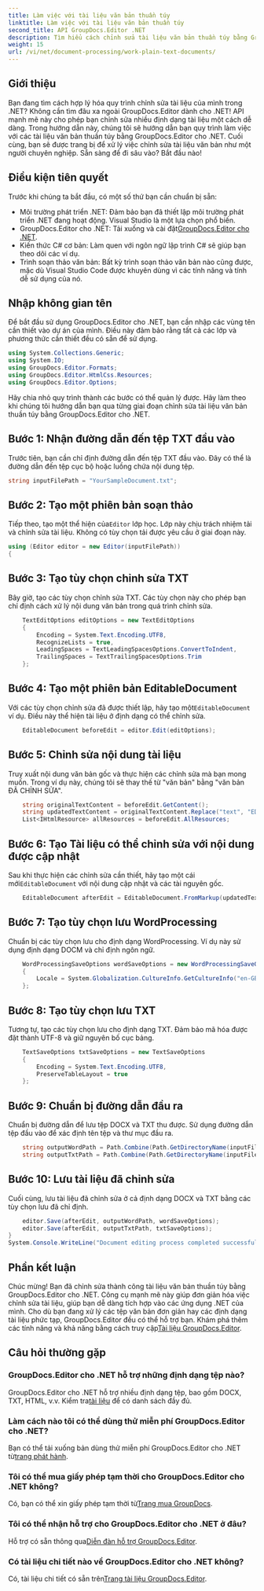 ```yaml
---
title: Làm việc với tài liệu văn bản thuần túy
linktitle: Làm việc với tài liệu văn bản thuần túy
second_title: API GroupDocs.Editor .NET
description: Tìm hiểu cách chỉnh sửa tài liệu văn bản thuần túy bằng GroupDocs.Editor dành cho .NET với hướng dẫn từng bước của chúng tôi. Đơn giản hóa quá trình chỉnh sửa tài liệu .NET của bạn.
weight: 15
url: /vi/net/document-processing/work-plain-text-documents/
---
```

## Giới thiệu
Bạn đang tìm cách hợp lý hóa quy trình chỉnh sửa tài liệu của mình trong .NET? Không cần tìm đâu xa ngoài GroupDocs.Editor dành cho .NET! API mạnh mẽ này cho phép bạn chỉnh sửa nhiều định dạng tài liệu một cách dễ dàng. Trong hướng dẫn này, chúng tôi sẽ hướng dẫn bạn quy trình làm việc với các tài liệu văn bản thuần túy bằng GroupDocs.Editor cho .NET. Cuối cùng, bạn sẽ được trang bị để xử lý việc chỉnh sửa tài liệu văn bản như một người chuyên nghiệp. Sẵn sàng để đi sâu vào? Bắt đầu nào!
## Điều kiện tiên quyết
Trước khi chúng ta bắt đầu, có một số thứ bạn cần chuẩn bị sẵn:
- Môi trường phát triển .NET: Đảm bảo bạn đã thiết lập môi trường phát triển .NET đang hoạt động. Visual Studio là một lựa chọn phổ biến.
-  GroupDocs.Editor cho .NET: Tải xuống và cài đặt[GroupDocs.Editor cho .NET](https://releases.groupdocs.com/editor/net/).
- Kiến thức C# cơ bản: Làm quen với ngôn ngữ lập trình C# sẽ giúp bạn theo dõi các ví dụ.
- Trình soạn thảo văn bản: Bất kỳ trình soạn thảo văn bản nào cũng được, mặc dù Visual Studio Code được khuyên dùng vì các tính năng và tính dễ sử dụng của nó.
## Nhập không gian tên
Để bắt đầu sử dụng GroupDocs.Editor cho .NET, bạn cần nhập các vùng tên cần thiết vào dự án của mình. Điều này đảm bảo rằng tất cả các lớp và phương thức cần thiết đều có sẵn để sử dụng.
```csharp
using System.Collections.Generic;
using System.IO;
using GroupDocs.Editor.Formats;
using GroupDocs.Editor.HtmlCss.Resources;
using GroupDocs.Editor.Options;
```
Hãy chia nhỏ quy trình thành các bước có thể quản lý được. Hãy làm theo khi chúng tôi hướng dẫn bạn qua từng giai đoạn chỉnh sửa tài liệu văn bản thuần túy bằng GroupDocs.Editor cho .NET.
## Bước 1: Nhận đường dẫn đến tệp TXT đầu vào
Trước tiên, bạn cần chỉ định đường dẫn đến tệp TXT đầu vào. Đây có thể là đường dẫn đến tệp cục bộ hoặc luồng chứa nội dung tệp.
```csharp
string inputFilePath = "YourSampleDocument.txt";
```
## Bước 2: Tạo một phiên bản soạn thảo
 Tiếp theo, tạo một thể hiện của`Editor` lớp học. Lớp này chịu trách nhiệm tải và chỉnh sửa tài liệu. Không có tùy chọn tải được yêu cầu ở giai đoạn này.
```csharp
using (Editor editor = new Editor(inputFilePath))
{
```
## Bước 3: Tạo tùy chọn chỉnh sửa TXT
Bây giờ, tạo các tùy chọn chỉnh sửa TXT. Các tùy chọn này cho phép bạn chỉ định cách xử lý nội dung văn bản trong quá trình chỉnh sửa.
```csharp
    TextEditOptions editOptions = new TextEditOptions
    {
        Encoding = System.Text.Encoding.UTF8,
        RecognizeLists = true,
        LeadingSpaces = TextLeadingSpacesOptions.ConvertToIndent,
        TrailingSpaces = TextTrailingSpacesOptions.Trim
    };
```
## Bước 4: Tạo một phiên bản EditableDocument
 Với các tùy chọn chỉnh sửa đã được thiết lập, hãy tạo một`EditableDocument` ví dụ. Điều này thể hiện tài liệu ở định dạng có thể chỉnh sửa.
```csharp
    EditableDocument beforeEdit = editor.Edit(editOptions);
```
## Bước 5: Chỉnh sửa nội dung tài liệu
Truy xuất nội dung văn bản gốc và thực hiện các chỉnh sửa mà bạn mong muốn. Trong ví dụ này, chúng tôi sẽ thay thế từ "văn bản" bằng "văn bản ĐÃ CHỈNH SỬA".
```csharp
    string originalTextContent = beforeEdit.GetContent();
    string updatedTextContent = originalTextContent.Replace("text", "EDITED text");
    List<IHtmlResource> allResources = beforeEdit.AllResources;
```
## Bước 6: Tạo Tài liệu có thể chỉnh sửa với nội dung được cập nhật
 Sau khi thực hiện các chỉnh sửa cần thiết, hãy tạo một cái mới`EditableDocument` với nội dung cập nhật và các tài nguyên gốc.
```csharp
    EditableDocument afterEdit = EditableDocument.FromMarkup(updatedTextContent, allResources);
```
## Bước 7: Tạo tùy chọn lưu WordProcessing
Chuẩn bị các tùy chọn lưu cho định dạng WordProcessing. Ví dụ này sử dụng định dạng DOCM và chỉ định ngôn ngữ.
```csharp
    WordProcessingSaveOptions wordSaveOptions = new WordProcessingSaveOptions(WordProcessingFormats.Docm)
    {
        Locale = System.Globalization.CultureInfo.GetCultureInfo("en-GB")
    };
```
## Bước 8: Tạo tùy chọn lưu TXT
Tương tự, tạo các tùy chọn lưu cho định dạng TXT. Đảm bảo mã hóa được đặt thành UTF-8 và giữ nguyên bố cục bảng.
```csharp
    TextSaveOptions txtSaveOptions = new TextSaveOptions
    {
        Encoding = System.Text.Encoding.UTF8,
        PreserveTableLayout = true
    };
```
## Bước 9: Chuẩn bị đường dẫn đầu ra
Chuẩn bị đường dẫn để lưu tệp DOCX và TXT thu được. Sử dụng đường dẫn tệp đầu vào để xác định tên tệp và thư mục đầu ra.
```csharp
    string outputWordPath = Path.Combine(Path.GetDirectoryName(inputFilePath), Path.GetFileNameWithoutExtension(inputFilePath) + ".docm");
    string outputTxtPath = Path.Combine(Path.GetDirectoryName(inputFilePath), Path.GetFileNameWithoutExtension(inputFilePath) + ".txt");
```
## Bước 10: Lưu tài liệu đã chỉnh sửa
Cuối cùng, lưu tài liệu đã chỉnh sửa ở cả định dạng DOCX và TXT bằng các tùy chọn lưu đã chỉ định.
```csharp
    editor.Save(afterEdit, outputWordPath, wordSaveOptions);
    editor.Save(afterEdit, outputTxtPath, txtSaveOptions);
}
System.Console.WriteLine("Document editing process completed successfully!");
```
## Phần kết luận
 Chúc mừng! Bạn đã chỉnh sửa thành công tài liệu văn bản thuần túy bằng GroupDocs.Editor cho .NET. Công cụ mạnh mẽ này giúp đơn giản hóa việc chỉnh sửa tài liệu, giúp bạn dễ dàng tích hợp vào các ứng dụng .NET của mình. Cho dù bạn đang xử lý các tệp văn bản đơn giản hay các định dạng tài liệu phức tạp, GroupDocs.Editor đều có thể hỗ trợ bạn. Khám phá thêm các tính năng và khả năng bằng cách truy cập[Tài liệu GroupDocs.Editor](https://tutorials.groupdocs.com/editor/net/).
## Câu hỏi thường gặp
### GroupDocs.Editor cho .NET hỗ trợ những định dạng tệp nào?
 GroupDocs.Editor cho .NET hỗ trợ nhiều định dạng tệp, bao gồm DOCX, TXT, HTML, v.v. Kiểm tra[tài liệu](https://tutorials.groupdocs.com/editor/net/) để có danh sách đầy đủ.
### Làm cách nào tôi có thể dùng thử miễn phí GroupDocs.Editor cho .NET?
 Bạn có thể tải xuống bản dùng thử miễn phí GroupDocs.Editor cho .NET từ[trang phát hành](https://releases.groupdocs.com/).
### Tôi có thể mua giấy phép tạm thời cho GroupDocs.Editor cho .NET không?
Có, bạn có thể xin giấy phép tạm thời từ[Trang mua GroupDocs](https://purchase.groupdocs.com/temporary-license/).
### Tôi có thể nhận hỗ trợ cho GroupDocs.Editor cho .NET ở đâu?
 Hỗ trợ có sẵn thông qua[Diễn đàn hỗ trợ GroupDocs.Editor](https://forum.groupdocs.com/c/editor/20).
### Có tài liệu chi tiết nào về GroupDocs.Editor cho .NET không?
 Có, tài liệu chi tiết có sẵn trên[Trang tài liệu GroupDocs.Editor](https://tutorials.groupdocs.com/editor/net/).